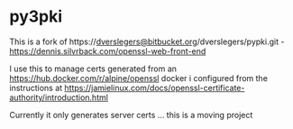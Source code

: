 # py3pki

This is a fork of https://dverslegers@bitbucket.org/dverslegers/pypki.git - https://dennis.silvrback.com/openssl-web-front-end

I use this to manage certs generated from an https://hub.docker.com/r/alpine/openssl docker i configured from the instructions at https://jamielinux.com/docs/openssl-certificate-authority/introduction.html

Currently it only generates server certs ... this is a moving project
